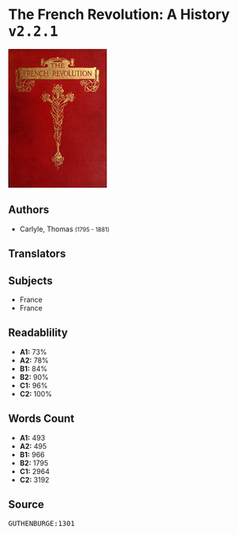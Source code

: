 # The French Revolution: A History <kbd>v2.2.1</kbd>

![](./cover.medium.jpg "")

## Authors


 - Carlyle, Thomas <small>(1795 - 1881)</small>

## Translators



## Subjects


 - France
 - France

## Readablility


 - **A1:** 73%
 - **A2:** 78%
 - **B1:** 84%
 - **B2:** 90%
 - **C1:** 96%
 - **C2:** 100%

## Words Count


 - **A1:** 493
 - **A2:** 495
 - **B1:** 966
 - **B2:** 1795
 - **C1:** 2964
 - **C2:** 3192

## Source


<kbd>GUTHENBURGE:1301</kbd>
